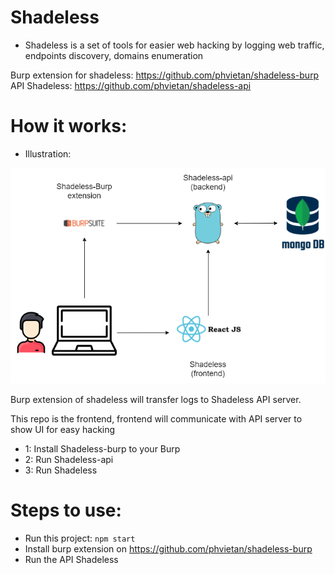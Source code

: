 # Shadeless

-	Shadeless is a set of tools for easier web hacking by logging web traffic, endpoints discovery, domains enumeration

Burp extension for shadeless: https://github.com/phvietan/shadeless-burp
API Shadeless: https://github.com/phvietan/shadeless-api

# How it works:

- Illustration:

<img src="./docs/shadeless.png">

Burp extension of shadeless will transfer logs to Shadeless API server.

This repo is the frontend, frontend will communicate with API server to show UI for easy hacking

- 1: Install Shadeless-burp to your Burp
- 2: Run Shadeless-api
- 3: Run Shadeless

# Steps to use:

- Run this project: `npm start`
- Install burp extension on https://github.com/phvietan/shadeless-burp
- Run the API Shadeless

